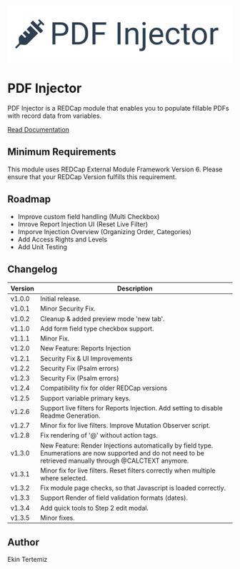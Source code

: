![logo](/img/logo_pdfi.png "PDF Injector")

# PDF Injector
PDF Injector is a REDCap module that enables you to populate fillable PDFs with record data from variables. 

[Read Documentation](https://tertek.github.io/redcap-pdf-injector/)

## Minimum Requirements
This module uses REDCap External Module Framework Version 6. Please ensure that your REDCap Version fulfills this requirement.

##  Roadmap
- Improve custom field handling (Multi Checkbox)
- Imrove Report Injection UI (Reset Live Filter)
- Imporve Injection Overview (Organizing Order, Categories)
- Add Access Rights and Levels
- Add Unit Testing

## Changelog

Version | Description
------- | --------------------
v1.0.0  | Initial release.
v1.0.1  | Minor Security Fix.
v1.0.2  | Cleanup & added preview mode 'new tab'.
v1.1.0  | Add form field type checkbox support.
v1.1.1  | Minor Fix.
v1.2.0  | New Feature: Reports Injection
v1.2.1  | Security Fix & UI Improvements
v1.2.2  | Security Fix (Psalm errors)
v1.2.3  | Security Fix (Psalm errors)
v1.2.4  | Compatibility fix for older REDCap versions
v1.2.5  | Support variable primary keys.
v1.2.6  | Support live filters for Reports Injection. Add setting to disable Readme Generation.
v1.2.7  | Minor fix for live filters. Improve Mutation Observer script.
v1.2.8  | Fix rendering of '@' without action tags.
v1.3.0  | New Feature: Render Injections automatically by field type. Enumerations are now supported and do not need to be retrieved manually through @CALCTEXT anymore.
v1.3.1  | Minor fix for live filters. Reset filters correctly when multiple where selected.
v1.3.2  | Fix module page checks, so that Javascript is loaded correctly. 
v1.3.3  | Support Render of field validation formats (dates).
v1.3.4  | Add quick tools to Step 2 edit modal.
v1.3.5  | Minor fixes.

## Author
Ekin Tertemiz
